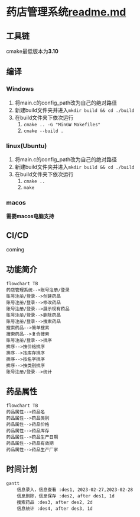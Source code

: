 # 药店管理系统[readme.md](readme.md)

## 工具链
cmake最低版本为**3.10**

## 编译
### Windows
1. 将main.c的config_path改为自己的绝对路径
2. 新建build文件夹并进入`mkdir build && cd ./build`
3. 在build文件夹下依次运行
   1. `cmake .. -G "MinGW Makefiles"`
   2. `cmake --build .`

### linux(Ubuntu)
1. 将main.c的config_path改为自己的绝对路径
2. 新建build文件夹并进入`mkdir build && cd ./build`
3. 在build文件夹下依次运行
   1. `cmake ..`
   2. `make`

### macos
**需要macos电脑支持**

## CI/CD
coming

## 功能简介
```mermaid
flowchart TB
药店管理系统-->账号注册/登录
账号注册/登录-->创建药品
账号注册/登录-->修改药品
账号注册/登录-->展示现有药品
账号注册/登录-->删除药品
账号注册/登录-->搜索药品
搜索药品-->简单搜索
搜索药品-->复合搜索
账号注册/登录-->排序
排序-->按价格排序
排序-->按库存排序
排序-->按名字排序
排序-->按类别排序
账号注册/登录-->统计
```
## 药品属性
```mermaid
flowchart TB
药品属性-->药品名
药品属性-->药品类别
药品属性-->药品价格
药品属性-->药品库存
药品属性-->药品生产日期
药品属性-->药品有效期
药品属性-->药品生产厂家
```

   
## 时间计划
```mermaid
gantt
    信息录入，信息查看 :des1, 2023-02-27,2023-02-28
    信息删除，信息保存 :des2, after des1, 1d
    搜索药品 :des3, after des2, 2d
    信息统计 :des4, after des3, 1d
```
